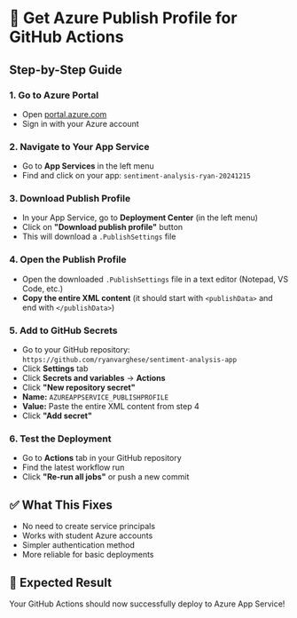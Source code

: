 # 🔧 Get Azure Publish Profile for GitHub Actions

## Step-by-Step Guide

### 1. Go to Azure Portal
- Open [portal.azure.com](https://portal.azure.com)
- Sign in with your Azure account

### 2. Navigate to Your App Service
- Go to **App Services** in the left menu
- Find and click on your app: `sentiment-analysis-ryan-20241215`

### 3. Download Publish Profile
- In your App Service, go to **Deployment Center** (in the left menu)
- Click on **"Download publish profile"** button
- This will download a `.PublishSettings` file

### 4. Open the Publish Profile
- Open the downloaded `.PublishSettings` file in a text editor (Notepad, VS Code, etc.)
- **Copy the entire XML content** (it should start with `<publishData>` and end with `</publishData>`)

### 5. Add to GitHub Secrets
- Go to your GitHub repository: `https://github.com/ryanvarghese/sentiment-analysis-app`
- Click **Settings** tab
- Click **Secrets and variables** → **Actions**
- Click **"New repository secret"**
- **Name:** `AZUREAPPSERVICE_PUBLISHPROFILE`
- **Value:** Paste the entire XML content from step 4
- Click **"Add secret"**

### 6. Test the Deployment
- Go to **Actions** tab in your GitHub repository
- Find the latest workflow run
- Click **"Re-run all jobs"** or push a new commit

## ✅ What This Fixes
- No need to create service principals
- Works with student Azure accounts
- Simpler authentication method
- More reliable for basic deployments

## 🎯 Expected Result
Your GitHub Actions should now successfully deploy to Azure App Service!
